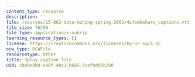 ```yaml
---
content_type: resource
description: ''
file: /courses/15-062-data-mining-spring-2003/4LYom0ekars_captions.vtt
file_size: 76298
file_type: application/x-subrip
learning_resource_types: []
license: https://creativecommons.org/licenses/by-nc-sa/4.0/
ocw_type: OCWFile
resourcetype: Other
title: 3play caption file
uid: cb40e8b0-a48f-4bc1-b665-5caf8dd9b280
---
```

